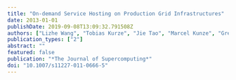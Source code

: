 ```yaml
---
title: "On-demand Service Hosting on Production Grid Infrastructures"
date: 2013-01-01
publishDate: 2019-09-08T13:09:32.791508Z
authors: ["Lizhe Wang", "Tobias Kurze", "Jie Tao", "Marcel Kunze", "Gregor von Laszewski"]
publication_types: ["2"]
abstract: ""
featured: false
publication: "*The Journal of Supercomputing*"
doi: "10.1007/s11227-011-0666-5"
---
```



